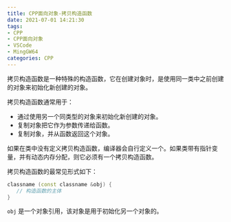 ```yaml
---
title: CPP面向对象-拷贝构造函数
date: 2021-07-01 14:21:30
tags:
- CPP
- CPP面向对象
- VSCode
- MingGW64
categories: CPP
---
```


拷贝构造函数是一种特殊的构造函数，它在创建对象时，是使用同一类中之前创建的对象来初始化新创建的对象。

拷贝构造函数通常用于：

* 通过使用另一个同类型的对象来初始化新创建的对象。
* 复制对象把它作为参数传递给函数。
* 复制对象，并从函数返回这个对象。

如果在类中没有定义拷贝构造函数，编译器会自行定义一个。如果类带有指针变量，并有动态内存分配，则它必须有一个拷贝构造函数。

拷贝构造函数的最常见形式如下：

```cpp
classname (const classname &obj) {
   // 构造函数的主体
}
```

`obj` 是一个对象引用，该对象是用于初始化另一个对象的。




























